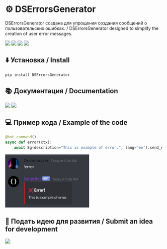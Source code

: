 # ⚙️ DSErrorsGenerator
DSErrorsGenerator создана для упрощения создания сообщений о пользовательских ошибках. / DSErrorsGenerator designed to simplify the creation of user error messages.

![](https://img.shields.io/badge/version-0.0.1-red)
![](https://img.shields.io/badge/python->=_3.8-blue)
![](https://img.shields.io/badge/discord.py->=_1.5-blue)
![](https://img.shields.io/badge/emoji->=_1.2-blue)

## ⬇️ Установка / Install
```python
pip install DSErrorsGenerator
```

## 📚 Документация / Documentation
[![](https://img.shields.io/badge/-Документация_на_Русском-2f3136?style=for-the-badge&logo=books)](https://github.com/FeeFort/discord-error-generator/blob/main/documentation-ru.md)
[![](https://img.shields.io/badge/-Documentation_on_English-2f3136?style=for-the-badge)](https://github.com/FeeFort/discord-error-generator/blob/main/documentation-en.md)

## 💻 Пример кода / Example of the code
```py
@bot.command()
async def error(ctx):
    await Eg(description="This is example of error.", lang="en").send_error(ctx)
```
![](screenshots/example-en-1.png)

## 🤙 Подать идею для развития / Submit an idea for development
[![](https://img.shields.io/badge/-мой_дискорд-2f3136?style=for-the-badge&logo=Discord)](https://discord.com/users/435463855250866176)
